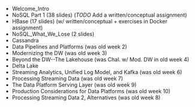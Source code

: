 - Welcome_Intro
- NoSQL Part 1 (38 slides) (*TODO* Add a written/conceptual assignment)
- HBase (17 slides)  (w/ written/conceptual + exercises in Docker assignment)
- NoSQL_What_We_Lose (2 slides)
- Cassandra
- Data Pipelines and Platforms (was old week 2)
- Modernizing the DW (was old week 3)
- Beyond the DW--The Lakehouse (was Chal. w/ Mod. DW in old week 4)
- Delta Lake
- Streaming Analytics, Unified Log Model, and Kafka (was old week 6)
- Processing Streaming Data (was old week 7)
- The Data Platform Serving Layer (was old week 9)
- Production Considerations for Data Platforms (was old week 10)
- Processing Streaming Data 2, Alternatives (was old week 8)
